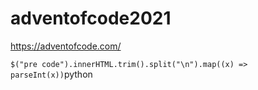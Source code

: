 # adventofcode2021
https://adventofcode.com/

```$("pre code").innerHTML.trim().split("\n").map((x) => parseInt(x))```python
